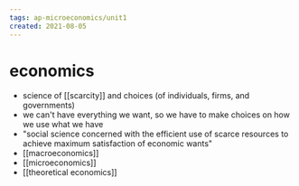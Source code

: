 ```yaml
---
tags: ap-microeconomics/unit1 
created: 2021-08-05
---
```


# economics

- science of [[scarcity]] and choices (of individuals, firms, and governments)
- we can't have everything we want, so we have to make choices on how we use what we have
- "social science concerned with the efficient use of scarce resources to achieve maximum satisfaction of economic wants"
- [[macroeconomics]]
- [[microeconomics]]
- [[theoretical economics]]